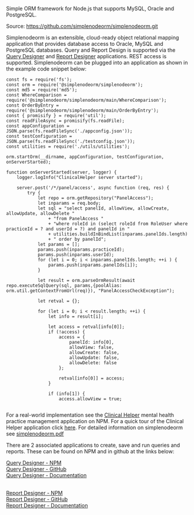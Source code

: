 Simple ORM framework for Node.js that supports MySQL, Oracle and PostgreSQL.

Source:
https://github.com/simplenodeorm/simplenodeorm.git

Simplenodeorm is an extensible, cloud-ready object relational mapping application that provides database access to Oracle, 
MySQL and PostgreSQL databases. Query and Report Design is supported via the <a href="https://github.com/simplenodeorm/simplenodedesigner/blob/master/public/docs/qdesigner-full.pdf" target="_blank">Query Designer</a> and <a href="https://github.com/simplenodeorm/simplenodereport/blob/master/public/docs/rdesigner-full.pdf" target="_blank">Report Designer</a> applications. 
REST access is supported. Simplenodeorm can be plugged into an application as shown in the example code snippet below:

```
const fs = require('fs');
const orm = require('@simplenodeorm/simplenodeorm');
const md5 = require('md5');
const WhereComparison = require('@simplenodeorm/simplenodeorm/main/WhereComparison');
const OrderByEntry = require('@simplenodeorm/simplenodeorm/main/OrderByEntry');
const { promisify } = require('util');
const readFileAsync = promisify(fs.readFile);
const appConfiguration = JSON.parse(fs.readFileSync('./appconfig.json'));
const testConfiguration = JSON.parse(fs.readFileSync('./testconfig.json'));
const utilities = require('./utils/utilities');

orm.startOrm(__dirname, appConfiguration, testConfiguration, onServerStarted);

function onServerStarted(server, logger) {
    logger.logInfo("ClinicalHelper server started");

    server.post('/*/panel/access', async function (req, res) {
        try {
            let repo = orm.getRepository("PanelAccess");
            let inparams = req.body;
            let sql = "select panelId, allowView, allowCreate, allowUpdate, allowDelete "
                + "from PanelAccess "
                + "where roleId in (select roleId from RoleUser where practiceId = ? and userId = ?) and panelId in "
                + utilities.buildInBindList(inparams.panelIds.length)
                + " order by panelId";
            let params = [];
            params.push(inparams.practiceId);
            params.push(inparams.userId);
            for (let i = 0; i < inparams.panelIds.length; ++i ) {
                params.push(inparams.panelIds[i]);
            }

            let result = orm.parseOrmResult(await repo.executeSqlQuery(sql, params,{poolAlias: orm.util.getContextFromUrl(req)}), "PanelAccessCheckException");

            let retval = {};

            for (let i = 0; i < result.length; ++i) {
                let info = result[i];

                let access = retval[info[0]];
                if (!access) {
                    access = {
                        panelId: info[0],
                        allowView: false,
                        allowCreate: false,
                        allowUpdate: false,
                        allowDelete: false
                    };

                    retval[info[0]] = access;
                }

                if (info[1]) {
                    access.allowView = true;


```
For a real-world implementation see the <a href="https://www.npmjs.com/package/@clinicalhelper/clinicalhelper" target="_blank">Clinical Helper</a> mental health practice management application on NPM. 
For a quick tour of the Clinical Helper application click <a href="https://github.com/clinicalhelper/clinicalhelperclient/blob/master/public/docs/quicktour.pdf" target="_blank">here</a>.
For detailed information on simplenodeorm see <a href="https://github.com/simplenodeorm/simplenodeorm/blob/master/simplenodeorm.pdf" target="_blank">simplenodeorm.pdf</a>

There are 2 associated applications to create, save and run queries and reports. These can be found on NPM and in github at the links below:

<a href="https://www.npmjs.com/package/@simplenodeorm/simplenodedesigner" target="_blank">Query Designer - NPM</a><br />
<a href="https://github.com/simplenodeorm/simplenodedesigner" target="_blank">Query Designer - GitHub</a><br />
<a href="https://github.com/simplenodeorm/simplenodedesigner/blob/master/public/docs/qdesigner-full.pdf" target="_blank">Query Designer - Documentation</a><br /><br />

<a href="https://www.npmjs.com/package/@simplenodeorm/simplenodereport" target="_blank">Report Designer - NPM</a><br />
<a href="https://github.com/simplenodeorm/simplenodereport" target="_blank">Report Designer - GitHub</a><br />
<a href="https://github.com/simplenodeorm/simplenodereport/blob/master/public/docs/rdesigner-full.pdf" target="_blank">Report Designer - Documentation</a>


